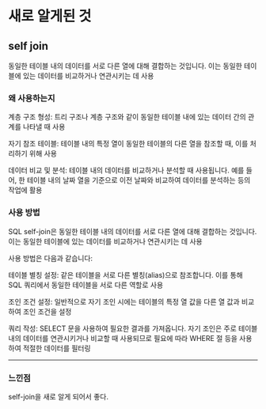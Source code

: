# 새로 알게된 것

## self join
동일한 테이블 내의 데이터를 서로 다른 열에 대해 결합하는 것입니다. 이는 동일한 테이블에 있는 데이터를 비교하거나 연관시키는 데 사용
  
### 왜 사용하는지
계층 구조 형성: 트리 구조나 계층 구조와 같이 동일한 테이블 내에 있는 데이터 간의 관계를 나타낼 때 사용

자기 참조 테이블: 테이블 내의 특정 열이 동일한 테이블의 다른 열을 참조할 때, 이를 처리하기 위해 사용

데이터 비교 및 분석: 테이블 내의 데이터를 비교하거나 분석할 때 사용됩니다. 예를 들어, 한 테이블 내의 날짜 열을 기준으로 이전 날짜와 비교하여 데이터를 분석하는 등의 작업에 활용


### 사용 방법
  
SQL self-join은 동일한 테이블 내의 데이터를 서로 다른 열에 대해 결합하는 것입니다. 이는 동일한 테이블에 있는 데이터를 비교하거나 연관시키는 데 사용

사용 방법은 다음과 같습니다:

테이블 별칭 설정: 같은 테이블을 서로 다른 별칭(alias)으로 참조합니다. 이를 통해 SQL 쿼리에서 동일한 테이블을 서로 다른 역할로 사용

조인 조건 설정: 일반적으로 자기 조인 시에는 테이블의 특정 열 값을 다른 열 값과 비교하여 조인 조건을 설정

쿼리 작성: SELECT 문을 사용하여 필요한 결과를 가져옵니다. 자기 조인은 주로 테이블 내의 데이터를 연관시키거나 비교할 때 사용되므로 필요에 따라 WHERE 절 등을 사용하여 적절한 데이터를 필터링



---
### 느낀점
self-join을 새로 알게 되어서 좋다.

